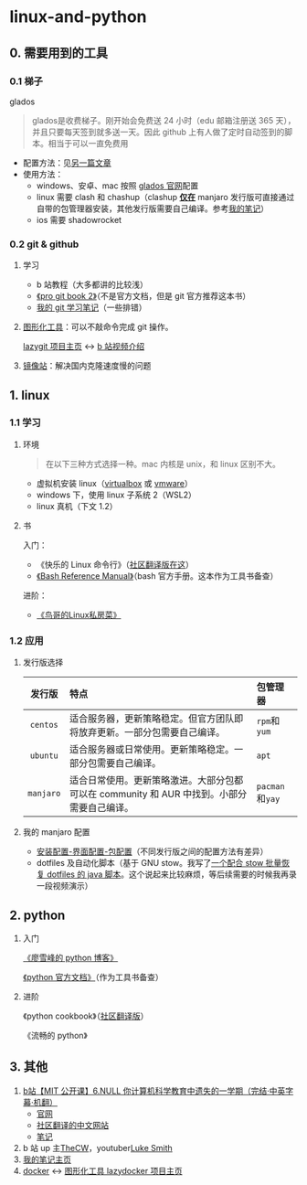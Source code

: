 # linux-and-python

## 0. 需要用到的工具

### 0.1 梯子

glados

> glados是收费梯子。刚开始会免费送 24 小时（edu 邮箱注册送 365 天），并且只要每天签到就多送一天。因此 github 上有人做了定时自动签到的脚本。相当于可以一直免费用

- 配置方法：见[另一篇文章](./GLaDOS-auto-signin-coding-picture-bed.html)
- 使用方法：
  - windows、安卓、mac 按照 [glados 官网](https://glados.best/)配置
  - linux 需要 clash 和 chashup（clashup **<u>仅在</u>** manjaro 发行版可直接通过自带的包管理器安装，其他发行版需要自己编译。参考[我的笔记](https://github.com/ysl2/my-notes/blob/master/linux/distribution/manjaro/03-china-source-and-download-settings.md#%E8%AE%BE%E7%BD%AEclash)）
  - ios 需要 shadowrocket

### 0.2 git & github

1. 学习

   - b 站教程（大多都讲的比较浅）
   - [《pro git book 2》](https://git-scm.com/book/zh/v2)（不是官方文档，但是 git 官方推荐这本书）
   - [我的 git 学习笔记](https://zhuanlan.zhihu.com/p/131615378)（一些排错）

2. [图形化工具](https://git-scm.com/downloads/guis)：可以不敲命令完成 git 操作。

   [lazygit 项目主页](https://github.com/jesseduffield/lazygit.git) <-> [b 站视频介绍](https://www.bilibili.com/video/BV1gV411k7fC)

3. [镜像站](https://github.com/ysl2/my-notes/blob/master/linux/distribution/manjaro/04-github-download-mirror.md)：解决国内克隆速度慢的问题

## 1. linux

### 1.1 学习

1. 环境

   > 在以下三种方式选择一种。mac 内核是 unix，和 linux 区别不大。

   - 虚拟机安装 linux（[virtualbox](https://github.com/ysl2/my-notes/blob/master/virtual-machine/virtual-linux/02-01-VirtualBox-and-Linux.md) 或 [vmware](https://github.com/ysl2/my-notes/blob/master/virtual-machine/virtual-linux/02-02-VMWare-and-Linux.md)）
   - windows 下，使用 linux 子系统 2（WSL2）
   - linux 真机（下文 1.2）

2. 书

   入门：

   - 《快乐的 Linux 命令行》（[社区翻译版在这](https://github.com/billie66/TLCL)）
   - [《Bash Reference Manual》](https://www.gnu.org/software/bash/manual)（bash 官方手册。这本作为工具书备查）

   进阶：

   - [《鸟哥的Linux私房菜》](http://linux.vbird.org/)

### 1.2 应用

1. 发行版选择

   |  发行版   | 特点                                                                                       | 包管理器        |
   | :-------: | :----------------------------------------------------------------------------------------- | :-------------- |
   | `centos`  | 适合服务器，更新策略稳定。但官方团队即将放弃更新。一部分包需要自己编译。                   | `rpm`和`yum`    |
   | `ubuntu`  | 适合服务器或日常使用。更新策略稳定。一部分包需要自己编译。                                 | `apt`           |
   | `manjaro` | 适合日常使用。更新策略激进。大部分包都可以在 community 和 AUR 中找到。小部分需要自己编译。 | `pacman`和`yay` |

2. 我的 manjaro 配置

   - [安装配置-界面配置-包配置](https://github.com/ysl2/my-notes/tree/master/linux/distribution/manjaro)（不同发行版之间的配置方法有差异）
   - dotfiles 及自动化脚本（基于 GNU stow。我写了[一个配合 stow 批量恢复 dotfiles 的 java 脚本](https://github.com/ysl2/stow-helper)。这个说起来比较麻烦，等后续需要的时候我再录一段视频演示）

## 2. python

1. 入门

   [《廖雪峰的 python 博客》](https://www.liaoxuefeng.com/wiki/1016959663602400)

   [《python 官方文档》](https://docs.python.org/zh-cn/3/)（作为工具书备查）

2. 进阶

   《python cookbook》（[社区翻译版](https://python3-cookbook.readthedocs.io/zh_CN/latest/)）

   《流畅的 python》

## 3. 其他

1. [b站【MIT 公开课】6.NULL 你计算机科学教育中遗失的一学期（完结·中英字幕·机翻）](https://www.bilibili.com/video/BV14E411J7n2)
   - [官网](https://missing.csail.mit.edu/)
   - [社区翻译的中文网站](https://missing-semester-cn.github.io/)
   - [笔记](https://github.com/ysl2/my-notes/tree/master/linux/tutor/mit-missing-course-in-university)
1. b 站 up 主[TheCW](https://space.bilibili.com/13081489?from=search&seid=4798216554892674728)，youtuber[Luke Smith](https://www.youtube.com/c/LukeSmithxyz)
1. [我的笔记主页](https://github.com/ysl2/my-notes)
1. [docker](https://github.com/jenkinsci/docker) <-> [图形化工具 lazydocker 项目主页](https://github.com/jesseduffield/lazydocker)
